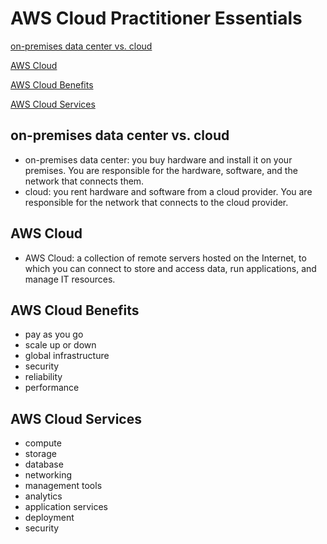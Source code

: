 # AWS Cloud Practitioner Essentials

[on-premises data center vs. cloud](#on-premises-data-center-vs-cloud)

[AWS Cloud](#aws-cloud)

[AWS Cloud Benefits](#aws-cloud-benefits)

[AWS Cloud Services](#aws-cloud-services)

## on-premises data center vs. cloud

- on-premises data center: you buy hardware and install it on your
  premises. You are responsible for the hardware, software, and the network that connects them.
- cloud: you rent hardware and software from a cloud provider. You are
  responsible for the network that connects to the cloud provider.

## AWS Cloud

- AWS Cloud: a collection of remote servers hosted on the Internet, to
  which you can connect to store and access data, run applications, and
  manage IT resources.

## AWS Cloud Benefits

- pay as you go
- scale up or down
- global infrastructure
- security
- reliability
- performance

## AWS Cloud Services

- compute
- storage
- database
- networking
- management tools
- analytics
- application services
- deployment
- security
